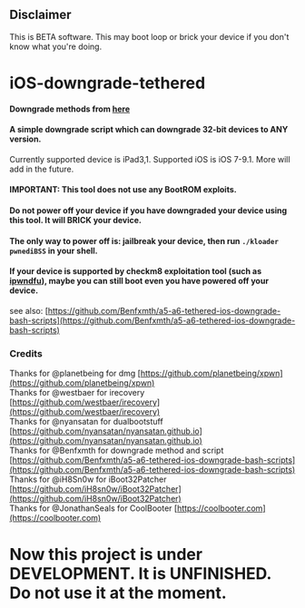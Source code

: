 ## Disclaimer
This is BETA software. This may boot loop or brick your device if you don't know what you're doing. 

# iOS-downgrade-tethered

#### Downgrade methods from [here](https://www.reddit.com/r/jailbreak/comments/7v6pxu/release_tutorial_how_to_downgrade_any_32_bit)

#### A simple downgrade script which can downgrade 32-bit devices to ANY version.

Currently supported device is iPad3,1. Supported iOS is iOS 7-9.1. More will add in the future.

#### IMPORTANT: This tool does not use any BootROM exploits.
#### Do not power off your device if you have downgraded your device using this tool. It will BRICK your device. 
#### The only way to power off is: jailbreak your device, then run `./kloader pwnediBSS` in your shell.

#### If your device is supported by checkm8 exploitation tool (such as [ipwndfu](https://github.com/axi0mX/ipwndfu)), maybe you can still boot even you have powered off your device.
see also: [https://github.com/Benfxmth/a5-a6-tethered-ios-downgrade-bash-scripts](https://github.com/Benfxmth/a5-a6-tethered-ios-downgrade-bash-scripts)

### Credits

Thanks for @planetbeing for dmg [https://github.com/planetbeing/xpwn](https://github.com/planetbeing/xpwn) <br />
Thanks for @westbaer for irecovery [https://github.com/westbaer/irecovery](https://github.com/westbaer/irecovery) <br />
Thanks for @nyansatan for dualbootstuff [https://github.com/nyansatan/nyansatan.github.io](https://github.com/nyansatan/nyansatan.github.io) <br />
Thanks for @Benfxmth for downgrade method and script [https://github.com/Benfxmth/a5-a6-tethered-ios-downgrade-bash-scripts](https://github.com/Benfxmth/a5-a6-tethered-ios-downgrade-bash-scripts) <br />
Thanks for @iH8Sn0w for iBoot32Patcher [https://github.com/iH8sn0w/iBoot32Patcher](https://github.com/iH8sn0w/iBoot32Patcher) <br />
Thanks for @JonathanSeals for CoolBooter [https://coolbooter.com](https://coolbooter.com)
# Now this project is under DEVELOPMENT. It is UNFINISHED. Do not use it at the moment.
